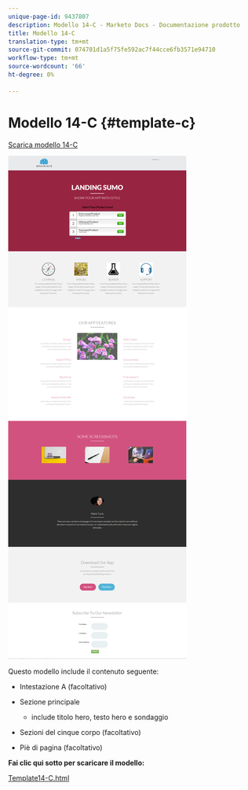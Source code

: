```yaml
---
unique-page-id: 9437807
description: Modello 14-C - Marketo Docs - Documentazione prodotto
title: Modello 14-C
translation-type: tm+mt
source-git-commit: 074701d1a5f75fe592ac7f44cce6fb3571e94710
workflow-type: tm+mt
source-wordcount: '66'
ht-degree: 0%

---
```



# Modello 14-C {#template-c}

[Scarica modello 14-C](https://docs.marketo.com/download/attachments/9437807/template-14c.html?version=1&amp;modificationdate=1438980264000&amp;api=v2)

![](assets/image2015-8-11-17-3a23-3a54.png)

Questo modello include il contenuto seguente:

* Intestazione A (facoltativo)
* Sezione principale

   * include titolo hero, testo hero e sondaggio

* Sezioni del cinque corpo (facoltativo)
* Piè di pagina (facoltativo)

**Fai clic qui sotto per scaricare il modello:**

[Template14-C.html](https://docs.marketo.com/download/attachments/9437807/template-14c.html?version=1&amp;modificationdate=1438980264000&amp;api=v2)
